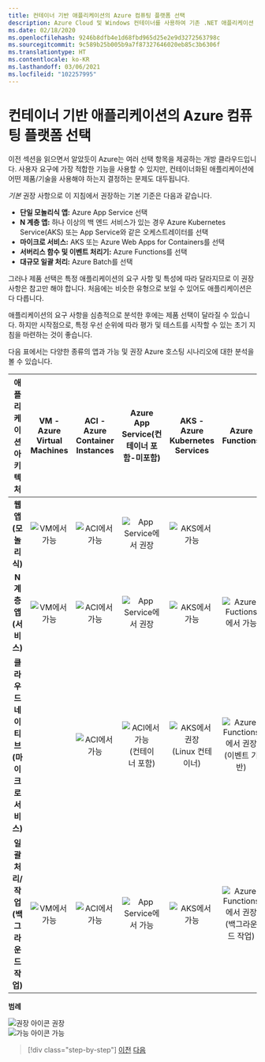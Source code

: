 ```yaml
---
title: 컨테이너 기반 애플리케이션의 Azure 컴퓨팅 플랫폼 선택
description: Azure Cloud 및 Windows 컨테이너를 사용하여 기존 .NET 애플리케이션 현대화 | 컨테이너 기반 애플리케이션용 Azure 컴퓨팅 플랫폼 선택
ms.date: 02/18/2020
ms.openlocfilehash: 9246b8dfb4e1d68fbd965d25e2e9d3272563798c
ms.sourcegitcommit: 9c589b25b005b9a7f87327646020eb85c3b6306f
ms.translationtype: HT
ms.contentlocale: ko-KR
ms.lasthandoff: 03/06/2021
ms.locfileid: "102257995"
---
```

# <a name="choosing-azure-compute-platforms-for-container-based-applications"></a>컨테이너 기반 애플리케이션의 Azure 컴퓨팅 플랫폼 선택

이전 섹션을 읽으면서 알았듯이 Azure는 여러 선택 항목을 제공하는 개방 클라우드입니다. 사용자 요구에 가장 적합한 기능을 사용할 수 있지만, 컨테이너화된 애플리케이션에 어떤 제품/기술을 사용해야 하는지 결정하는 문제도 대두됩니다.

*기본* 권장 사항으로 이 지침에서 권장하는 기본 기준은 다음과 같습니다.

- **단일 모놀리식 앱:** Azure App Service 선택
- **N 계층 앱:** 하나 이상의 백 엔드 서비스가 있는 경우 Azure Kubernetes Service(AKS) 또는 App Service와 같은 오케스트레이터를 선택
- **마이크로 서비스:** AKS 또는 Azure Web Apps for Containers를 선택
- **서버리스 함수 및 이벤트 처리기:** Azure Functions를 선택
- **대규모 일괄 처리:** Azure Batch를 선택

그러나 제품 선택은 특정 애플리케이션의 요구 사항 및 특성에 따라 달라지므로 이 권장 사항은 참고만 해야 합니다. 처음에는 비슷한 유형으로 보일 수 있어도 애플리케이션은 다 다릅니다.

애플리케이션의 요구 사항을 심층적으로 분석한 후에는 제품 선택이 달라질 수 있습니다. 하지만 시작점으로, 특정 우선 순위에 따라 평가 및 테스트를 시작할 수 있는 초기 지침을 마련하는 것이 좋습니다.

다음 표에서는 다양한 종류의 앱과 가능 및 권장 Azure 호스팅 시나리오에 대한 분석을 볼 수 있습니다.

| 애플리케이션 아키텍처 | VM - Azure Virtual Machines | ACI - Azure Container Instances | Azure App Service(컨테이너 포함-미포함) | AKS - Azure Kubernetes Services | Azure Functions | Azure Batch |
|:------------------------:|:--:|:--:|:--:|:--:|:--:|:--:|
| **웹앱(모놀리식)**         | ![VM에서 가능](media/choosing-azure-compute-options-for-container-based-applications/possible.png) | ![ACI에서 가능](media/choosing-azure-compute-options-for-container-based-applications/possible.png) | ![App Service에서 권장](media/choosing-azure-compute-options-for-container-based-applications/recommended.png) | ![AKS에서 가능](media/choosing-azure-compute-options-for-container-based-applications/possible.png) | | |
| **N 계층 앱(서비스)**        | ![VM에서 가능](media/choosing-azure-compute-options-for-container-based-applications/possible.png) | ![ACI에서 가능](media/choosing-azure-compute-options-for-container-based-applications/possible.png) | ![App Service에서 권장](media/choosing-azure-compute-options-for-container-based-applications/recommended.png) | ![AKS에서 가능](media/choosing-azure-compute-options-for-container-based-applications/possible.png) | ![Azure Fuctions에서 가능](media/choosing-azure-compute-options-for-container-based-applications/possible.png) | |
| **클라우드 네이티브(마이크로 서비스)**  | | ![ACI에서 가능](media/choosing-azure-compute-options-for-container-based-applications/possible.png) | ![ACI에서 가능](media/choosing-azure-compute-options-for-container-based-applications/possible.png) <br/> (컨테이너&nbsp;포함) | ![AKS에서 권장](media/choosing-azure-compute-options-for-container-based-applications/recommended.png) <br/> (Linux&nbsp;컨테이너)| ![Azure Functions에서 권장](media/choosing-azure-compute-options-for-container-based-applications/recommended.png) <br/> (이벤트 기반) | |
| **일괄 처리/작업(백그라운드 작업)** | ![VM에서 가능](media/choosing-azure-compute-options-for-container-based-applications/possible.png) | ![ACI에서 가능](media/choosing-azure-compute-options-for-container-based-applications/possible.png) | ![App Service에서 가능](media/choosing-azure-compute-options-for-container-based-applications/possible.png) | ![AKS에서 가능](media/choosing-azure-compute-options-for-container-based-applications/possible.png) | ![Azure Functions에서 권장](media/choosing-azure-compute-options-for-container-based-applications/recommended.png) <br/> (백그라운드&nbsp;작업) | ![Azure Batch에서 권장](media/choosing-azure-compute-options-for-container-based-applications/recommended.png) <br/> (대규모) |

**범례**

![권장 아이콘](media/choosing-azure-compute-options-for-container-based-applications/recommended.png) 권장 \
![가능 아이콘](media/choosing-azure-compute-options-for-container-based-applications/possible.png) 가능

> [!div class="step-by-step"]
> [이전](when-to-deploy-windows-containers-to-azure-container-service-kubernetes.md)
> [다음](build-resilient-services-ready-for-the-cloud-embrace-transient-failures-in-the-cloud.md)
